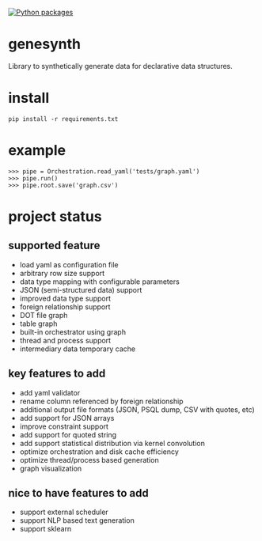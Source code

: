 [![Python packages](https://github.com/sterling312/genesynth/actions/workflows/github-actions-unittests.yaml/badge.svg)](https://github.com/sterling312/genesynth/actions/workflows/github-actions-unittests.yaml)

# genesynth
Library to synthetically generate data for declarative data structures.

# install
```
pip install -r requirements.txt
```

# example
```
>>> pipe = Orchestration.read_yaml('tests/graph.yaml') 
>>> pipe.run()
>>> pipe.root.save('graph.csv')
```

# project status

## supported feature
* load yaml as configuration file
* arbitrary row size support
* data type mapping with configurable parameters
* JSON (semi-structured data) support
* improved data type support
* foreign relationship support
* DOT file graph
* table graph
* built-in orchestrator using graph
* thread and process support
* intermediary data temporary cache

## key features to add
* add yaml validator
* rename column referenced by foreign relationship
* additional output file formats (JSON, PSQL dump, CSV with quotes, etc)
* add support for JSON arrays
* improve constraint support
* add support for quoted string
* add support statistical distribution via kernel convolution
* optimize orchestration and disk cache efficiency
* optimize thread/process based generation
* graph visualization

## nice to have features to add
* support external scheduler
* support NLP based text generation
* support sklearn

